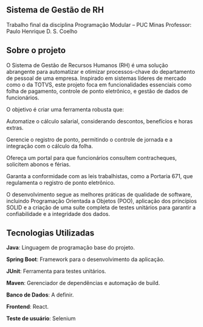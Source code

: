 ## Sistema de Gestão de RH

Trabalho final da disciplina Programação Modular – PUC Minas
Professor: Paulo Henrique D. S. Coelho

## Sobre o projeto

O Sistema de Gestão de Recursos Humanos (RH) é uma solução abrangente para automatizar e otimizar processos-chave do departamento de pessoal de uma empresa. Inspirado em sistemas líderes de mercado como o da TOTVS, este projeto foca em funcionalidades essenciais como folha de pagamento, controle de ponto eletrônico, e gestão de dados de funcionários.

O objetivo é criar uma ferramenta robusta que:

Automatize o cálculo salarial, considerando descontos, benefícios e horas extras.

Gerencie o registro de ponto, permitindo o controle de jornada e a integração com o cálculo da folha.

Ofereça um portal para que funcionários consultem contracheques, solicitem abonos e férias.

Garanta a conformidade com as leis trabalhistas, como a Portaria 671, que regulamenta o registro de ponto eletrônico.

O desenvolvimento segue as melhores práticas de qualidade de software, incluindo Programação Orientada a Objetos (POO), aplicação dos princípios SOLID e a criação de uma suíte completa de testes unitários para garantir a confiabilidade e a integridade dos dados.

## Tecnologias Utilizadas

**Java**: Linguagem de programação base do projeto.

**Spring Boot**: Framework para o desenvolvimento da aplicação.

**JUnit**: Ferramenta para testes unitários.

**Maven**: Gerenciador de dependências e automação de build.

**Banco de Dados**: A definir.

**Frontend**: React.

**Teste de usuário**: Selenium
